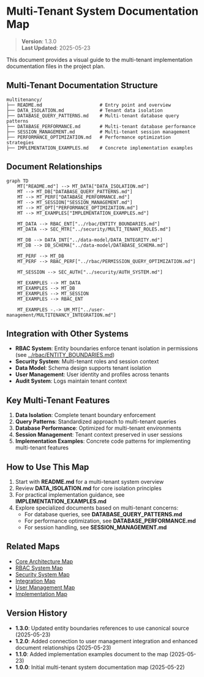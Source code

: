 
# Multi-Tenant System Documentation Map

> **Version**: 1.3.0  
> **Last Updated**: 2025-05-23

This document provides a visual guide to the multi-tenant implementation documentation files in the project plan.

## Multi-Tenant Documentation Structure

```
multitenancy/
├── README.md                     # Entry point and overview
├── DATA_ISOLATION.md             # Tenant data isolation
├── DATABASE_QUERY_PATTERNS.md    # Multi-tenant database query patterns
├── DATABASE_PERFORMANCE.md       # Multi-tenant database performance
├── SESSION_MANAGEMENT.md         # Multi-tenant session management
├── PERFORMANCE_OPTIMIZATION.md   # Performance optimization strategies
├── IMPLEMENTATION_EXAMPLES.md    # Concrete implementation examples
```

## Document Relationships

```mermaid
graph TD
    MT["README.md"] --> MT_DATA["DATA_ISOLATION.md"]
    MT --> MT_DB["DATABASE_QUERY_PATTERNS.md"]
    MT --> MT_PERF["DATABASE_PERFORMANCE.md"]
    MT --> MT_SESSION["SESSION_MANAGEMENT.md"]
    MT --> MT_OPT["PERFORMANCE_OPTIMIZATION.md"]
    MT --> MT_EXAMPLES["IMPLEMENTATION_EXAMPLES.md"]
    
    MT_DATA --> RBAC_ENT["../rbac/ENTITY_BOUNDARIES.md"]
    MT_DATA --> SEC_MTR["../security/MULTI_TENANT_ROLES.md"]
    
    MT_DB --> DATA_INT["../data-model/DATA_INTEGRITY.md"]
    MT_DB --> DB_SCHEMA["../data-model/DATABASE_SCHEMA.md"]
    
    MT_PERF --> MT_DB
    MT_PERF --> RBAC_PERF["../rbac/PERMISSION_QUERY_OPTIMIZATION.md"]
    
    MT_SESSION --> SEC_AUTH["../security/AUTH_SYSTEM.md"]
    
    MT_EXAMPLES --> MT_DATA
    MT_EXAMPLES --> MT_DB
    MT_EXAMPLES --> MT_SESSION
    MT_EXAMPLES --> RBAC_ENT
    
    MT_EXAMPLES -.-> UM_MT["../user-management/MULTITENANCY_INTEGRATION.md"]
```

## Integration with Other Systems

- **RBAC System**: Entity boundaries enforce tenant isolation in permissions (see [../rbac/ENTITY_BOUNDARIES.md](../rbac/ENTITY_BOUNDARIES.md))
- **Security System**: Multi-tenant roles and session context
- **Data Model**: Schema design supports tenant isolation
- **User Management**: User identity and profiles across tenants
- **Audit System**: Logs maintain tenant context

## Key Multi-Tenant Features

1. **Data Isolation**: Complete tenant boundary enforcement
2. **Query Patterns**: Standardized approach to multi-tenant queries
3. **Database Performance**: Optimized for multi-tenant environments
4. **Session Management**: Tenant context preserved in user sessions
5. **Implementation Examples**: Concrete code patterns for implementing multi-tenant features

## How to Use This Map

1. Start with **README.md** for a multi-tenant system overview
2. Review **DATA_ISOLATION.md** for core isolation principles
3. For practical implementation guidance, see **IMPLEMENTATION_EXAMPLES.md**
4. Explore specialized documents based on multi-tenant concerns:
   - For database queries, see **DATABASE_QUERY_PATTERNS.md**
   - For performance optimization, see **DATABASE_PERFORMANCE.md**
   - For session handling, see **SESSION_MANAGEMENT.md**

## Related Maps

- [Core Architecture Map](CORE_ARCHITECTURE_MAP.md)
- [RBAC System Map](RBAC_SYSTEM_MAP.md)
- [Security System Map](SECURITY_SYSTEM_MAP.md)
- [Integration Map](INTEGRATION_MAP.md)
- [User Management Map](USER_MANAGEMENT_MAP.md)
- [Implementation Map](IMPLEMENTATION_MAP.md)

## Version History

- **1.3.0**: Updated entity boundaries references to use canonical source (2025-05-23)
- **1.2.0**: Added connection to user management integration and enhanced document relationships (2025-05-23)
- **1.1.0**: Added implementation examples document to the map (2025-05-23)
- **1.0.0**: Initial multi-tenant system documentation map (2025-05-22)

